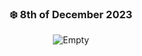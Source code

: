 <div align="center"> 

### ❄️ 8th of December 2023

![Empty](https://i2.wp.com/i.giphy.com/media/MwUPdnmcZOWCA/giphy.gif)
</div>
